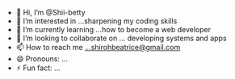 - 👋 Hi, I’m @Shii-betty
- 👀 I’m interested in ...sharpening my coding skills
- 🌱 I’m currently learning ...how to become a web developer
- 💞️ I’m looking to collaborate on ... developing systems and apps
- 📫 How to reach me ...shirohbeatrice@gmail.com
- 😄 Pronouns: ...
- ⚡ Fun fact: ...

<!---
Shii-betty/Shii-betty is a ✨ special ✨ repository because its `README.md` (this file) appears on your GitHub profile.
You can click the Preview link to take a look at your changes.
--->
